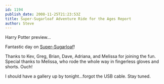 ```yaml
---
id: 1194
publish_date: 2008-11-25T21:23:53Z
title: Super-Sugarloaf Adventure Ride for the Ages Report
author: Steve
---
```

  
Harry Potter preview...

Fantastic day on [Super-Sugarloaf](http://maps.google.com/maps?f=d&source=s_d&saddr=1720+Pleasant+St,+Boulder,+CO+80309+(Imaging+Services)&daddr=Broadway+St+and+CO-93+to:40.023671,-105.329533+to:Fourmile+Canyon+and+Poorman+Rd+to:Crisman,+CO+to:40.037801,-105.376396+to:Escape+Route+to:Sugarloaf+Road+and+Mountain+Meadows+Rd+to:University+Ave&geocode=Fe5-YgIdaY65-SFjNV0AaBMb4Q%3BFUCYYgIdwJC5-SlLs6zhJexrhzGFnHBJ-cDGhw%3B%3BFQvaYgIdi6S4-SmHkXYra-lrhzHjhej22C2ZIw%3BFXP5YgIdGlC4-SktsAe5qelrhzF-EHFp8CFsKg%3BFantYgIddBW4-Q%3BFQ7nYgIdaha4-Q%3BFRmhYgIdYOe3-Sld6fDF7elrhzEeBhBikYVcVg%3BFfmCYgIdhIm5-Snrox4qO-xrhzHEjUuM9KjdcQ&hl=en&mra=dme&mrcr=1,2&mrsp=2&sz=13&sll=40.023145,-105.333495&sspn=0.075587,0.138874&ie=UTF8&t=p&z=13)!

Thanks to Kev, Greg, Brian, Dave, Adriana, and Melissa for joining the fun. Special thanks to Melissa, who rode the whole way in fingerless gloves and shorts. Ouch!

I should have a gallery up by tonight...forgot the USB cable. Stay tuned.